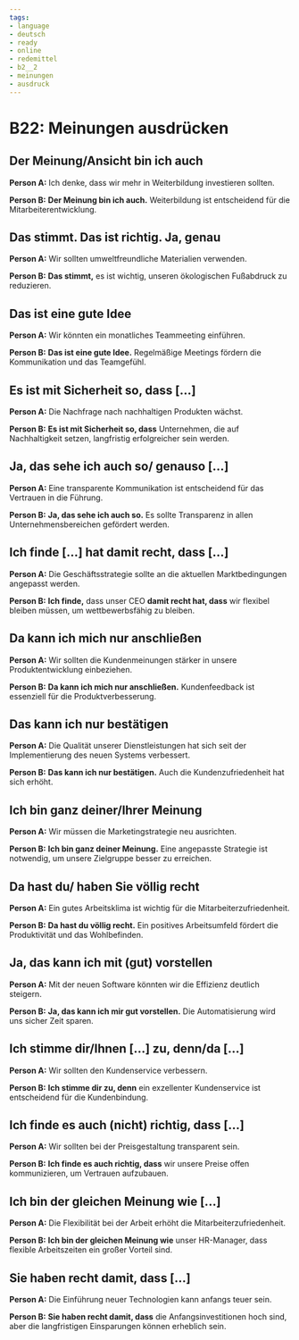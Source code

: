 ```yaml
---
tags:
- language
- deutsch
- ready
- online
- redemittel
- b2__2
- meinungen
- ausdruck
---
```


# B22: Meinungen ausdrücken

## Der Meinung/Ansicht bin ich auch

__Person A:__ Ich denke, dass wir mehr in Weiterbildung investieren sollten.

__Person B:__ __Der Meinung bin ich auch.__ Weiterbildung ist entscheidend für die Mitarbeiterentwicklung.

## Das stimmt. Das ist richtig. Ja, genau

__Person A:__ Wir sollten umweltfreundliche Materialien verwenden.

__Person B:__ __Das stimmt,__ es ist wichtig, unseren ökologischen Fußabdruck zu reduzieren.

## Das ist eine gute Idee

__Person A:__ Wir könnten ein monatliches Teammeeting einführen.

__Person B:__ __Das ist eine gute Idee.__ Regelmäßige Meetings fördern die Kommunikation und das Teamgefühl.

## Es ist mit Sicherheit so, dass [...]

__Person A:__ Die Nachfrage nach nachhaltigen Produkten wächst.

__Person B:__ __Es ist mit Sicherheit so, dass__ Unternehmen, die auf Nachhaltigkeit setzen, langfristig erfolgreicher sein werden.

## Ja, das sehe ich auch so/ genauso [...]

__Person A:__ Eine transparente Kommunikation ist entscheidend für das Vertrauen in die Führung.

__Person B:__ __Ja, das sehe ich auch so.__ Es sollte Transparenz in allen Unternehmensbereichen gefördert werden.

## Ich finde [...] hat damit recht, dass [...]

__Person A:__ Die Geschäftsstrategie sollte an die aktuellen Marktbedingungen angepasst werden.

__Person B:__ __Ich finde,__ dass unser CEO __damit recht hat, dass__ wir flexibel bleiben müssen, um wettbewerbsfähig zu bleiben.

## Da kann ich mich nur anschließen

__Person A:__ Wir sollten die Kundenmeinungen stärker in unsere Produktentwicklung einbeziehen.

__Person B:__ __Da kann ich mich nur anschließen.__ Kundenfeedback ist essenziell für die Produktverbesserung.

## Das kann ich nur bestätigen

__Person A:__ Die Qualität unserer Dienstleistungen hat sich seit der Implementierung des neuen Systems verbessert.

__Person B:__ __Das kann ich nur bestätigen.__ Auch die Kundenzufriedenheit hat sich erhöht.

## Ich bin ganz deiner/Ihrer Meinung

__Person A:__ Wir müssen die Marketingstrategie neu ausrichten.

__Person B:__ __Ich bin ganz deiner Meinung.__ Eine angepasste Strategie ist notwendig, um unsere Zielgruppe besser zu erreichen.

## Da hast du/ haben Sie völlig recht

__Person A:__ Ein gutes Arbeitsklima ist wichtig für die Mitarbeiterzufriedenheit.

__Person B:__ __Da hast du völlig recht.__ Ein positives Arbeitsumfeld fördert die Produktivität und das Wohlbefinden.

## Ja, das kann ich mit (gut) vorstellen

__Person A:__ Mit der neuen Software könnten wir die Effizienz deutlich steigern.

__Person B:__ __Ja, das kann ich mir gut vorstellen.__ Die Automatisierung wird uns sicher Zeit sparen.

## Ich stimme dir/Ihnen [...] zu, denn/da [...]

__Person A:__ Wir sollten den Kundenservice verbessern.

__Person B:__ __Ich stimme dir zu, denn__ ein exzellenter Kundenservice ist entscheidend für die Kundenbindung.

## Ich finde es auch (nicht) richtig, dass [...]

__Person A:__ Wir sollten bei der Preisgestaltung transparent sein.

__Person B:__ __Ich finde es auch richtig, dass__ wir unsere Preise offen kommunizieren, um Vertrauen aufzubauen.

## Ich bin der gleichen Meinung wie [...]

__Person A:__ Die Flexibilität bei der Arbeit erhöht die Mitarbeiterzufriedenheit.

__Person B:__ __Ich bin der gleichen Meinung wie__ unser HR-Manager, dass flexible Arbeitszeiten ein großer Vorteil sind.

## Sie haben recht damit, dass [...]

__Person A:__ Die Einführung neuer Technologien kann anfangs teuer sein.

__Person B:__ __Sie haben recht damit, dass__ die Anfangsinvestitionen hoch sind, aber die langfristigen Einsparungen können erheblich sein.
